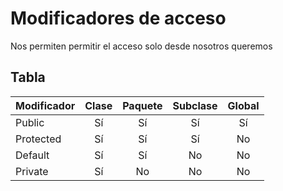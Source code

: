 # Modificadores de acceso
Nos permiten permitir el acceso solo desde nosotros queremos

## Tabla
| Modificador | Clase | Paquete | Subclase | Global |
|-------------|:-----:|:-------:|:--------:|:------:|
| Public      |  Sí   |   Sí    |    Sí    |   Sí   |
| Protected   |  Sí   |   Sí    |    Sí    |   No   |
| Default     |  Sí   |   Sí    |    No    |   No   |
| Private     |  Sí   |   No    |    No    |   No   |
